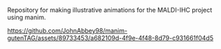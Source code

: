 Repository for making illustrative animations for the MALDI-IHC project using manim.

https://github.com/JohnAbbey98/manim-gutenTAG/assets/89733453/a682109d-4f9e-4f48-8d79-c931661f04d5

